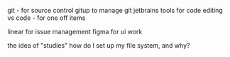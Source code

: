 git - for source control
gitup to manage git
jetbrains tools for code editing
vs code - for one off items

linear for issue management
figma for ui work

the idea of "studies"
how do I set up my file system, and why?
